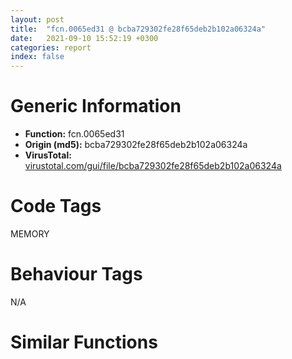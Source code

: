 ```yaml
---
layout: post
title:  "fcn.0065ed31 @ bcba729302fe28f65deb2b102a06324a"
date:   2021-09-10 15:52:19 +0300
categories: report
index: false
---
```


# Generic Information
- **Function:** fcn.0065ed31
- **Origin (md5):** bcba729302fe28f65deb2b102a06324a
- **VirusTotal:** [virustotal.com/gui/file/bcba729302fe28f65deb2b102a06324a][virustotal_ref]

# Code Tags
<span class="tag" id="MEMORY">MEMORY</span>


# Behaviour Tags
<span class="bhv-tag" id="na">N/A</span>

# Similar Functions
<script type="text/javascript" src="https://www.gstatic.com/charts/loader.js"></script>
<script type="text/javascript">

    google.charts.load('current', {'packages':['corechart']});
    google.charts.setOnLoadCallback(drawChart);

    function drawChart() {
    var data = new google.visualization.DataTable();
        data.addColumn('number', 'X');
        data.addColumn('number', 'Y');
        data.addColumn({type: 'string', role: 'tooltip', 'p': {'html': true}});
        data.addColumn({'type': 'string', 'role': 'style'});
        
        data.addRows([
    [128.4089813232422, 61.575279235839844, '<b><a href="/report/fcn.0065ed31@bcba729302fe28f65deb2b102a06324a">fcn.0065ed31</a><br>@bcba729302fe28f65deb2b102a06324a</b><br>', 'point { fill-color: #e0440e; }'],
[-56.163658142089844, 247.9242706298828, '<b><a href="/report/fcn.004023aa@90aa43862e75a7f78f2655241632f0e5">fcn.004023aa</a><br>@90aa43862e75a7f78f2655241632f0e5</b><br>', 'null'],
[38.663936614990234, 83.43711853027344, '<b><a href="/report/fcn.00407b2b@7dd153bad1771b9e8d5266a341ebf949">fcn.00407b2b</a><br>@7dd153bad1771b9e8d5266a341ebf949</b><br>', 'null'],
[-116.74806213378906, -92.66427612304688, '<b><a href="/report/fcn.004013c0@562bf33eb57e8c08a86e538e69918c30">fcn.004013c0</a><br>@562bf33eb57e8c08a86e538e69918c30</b><br>', 'null'],
[175.7969512939453, -53.893959045410156, '<b><a href="/report/fcn.00523c15@da37d90419c1292c0f16cbfd1f66402d">fcn.00523c15</a><br>@da37d90419c1292c0f16cbfd1f66402d</b><br>', 'null'],
[61.102264404296875, -14.48415756225586, '<b><a href="/report/fcn.00405da2@ea9c1e2eeb951a8e6185c6674c228f98">fcn.00405da2</a><br>@ea9c1e2eeb951a8e6185c6674c228f98</b><br>', 'null'],
[-178.82073974609375, 12.10879135131836, '<b><a href="/report/fcn.00401def@dd7278b699f8b751b4e28f3abe51fa08">fcn.00401def</a><br>@dd7278b699f8b751b4e28f3abe51fa08</b><br>', 'null'],
[81.6850357055664, -131.35171508789062, '<b><a href="/report/fcn.0054ec2d@9a2108de6665bf53e42d7cbbbe5a0866">fcn.0054ec2d</a><br>@9a2108de6665bf53e42d7cbbbe5a0866</b><br>', 'null'],
[-31.273569107055664, -122.5469970703125, '<b><a href="/report/fcn.00405d1e@1c48774da6a3dd4bf3ea41716a332c61">fcn.00405d1e</a><br>@1c48774da6a3dd4bf3ea41716a332c61</b><br>', 'null'],
[31.418920516967773, 233.853515625, '<b><a href="/report/fcn.006db003@4b0f64217d092c5f535224282602e937">fcn.006db003</a><br>@4b0f64217d092c5f535224282602e937</b><br>', 'null'],
[-89.28511810302734, 12.043574333190918, '<b><a href="/report/fcn.00402162@db863ed6a700d7bfd018a178d481bd23">fcn.00402162</a><br>@db863ed6a700d7bfd018a178d481bd23</b><br>', 'null'],

        ]);

    var options = {
        title: 'Similarity Plot',
        legend: 'none',
        colors: ['#dedbd9', '#e6693e', '#ec8f6e', '#f3b49f', '#f6c7b6'],
        tooltip: {isHtml: true, trigger: 'both'},
        explorer: {
        actions: ["dragToZoom", "rightClickToReset"],
        },
        chartArea: {
        width: '80%',
        height: '80%'
        },
        width: '100%',
        height: '100%'
    };

    var chart = new google.visualization.ScatterChart(document.getElementById('chart_div'));

    chart.draw(data, options);
    }
    
</script>


<div id="chart_div" style="width: 100%px; height: 100%;"></div>

# Disassembled Code
{% highlight nasm %}

push ebp
mov ebp, esp
sub esp, 0xac
mov eax, dword[ebp-0x28]
cmp eax, dword[ebp-4]
jb 0x65ed4a
mov eax, dword[ebp-0x1c]
cmp eax, dword[ebp-0x60]
je 0x65ed52
mov eax, dword[ebp-8]
cmp eax, dword[ebp-0x40]
je 0x65ed5e
mov eax, dword[ebp-0x3c]
add eax, dword[ebp-0x1c]
add eax, dword[ebp-0x18]
mov dword[ebp-0x30], eax
mov eax, dword[ebp-0x1c]
add eax, dword[ebp-0x20]
add eax, dword[ebp-0x28]
mov dword[ebp-0xc], eax
mov eax, dword[ebp-0x50]
cmp eax, dword[ebp-0x34]
jb 0x65ed78
cmp dword[ebp-0x18], 0
je 0x65ed81
mov eax, dword[ebp-0x1c]
add eax, dword[ebp-0x24]
mov dword[ebp-0x30], eax
mov eax, dword[ebp-0x3c]
add eax, dword[ebp-0x20]
mov dword[ebp-0x48], eax
mov eax, dword[ebp-0x58]
add eax, dword[ebp-0xc]
mov dword[ebp-0x5c], eax
mov eax, dword[ebp-0x3c]
add eax, dword[ebp-0x50]
mov dword[ebp-0x20], eax
mov eax, dword[ebp-0x3c]
add eax, dword[ebp-0x14]
add eax, dword[ebp-0x1c]
mov dword[ebp-0x40], eax
mov eax, dword[ebp-0x18]
add eax, dword[ebp-0x6c]
mov dword[ebp-8], eax
mov dword[ebp-0xc], 0x8f4
mov eax, dword[ebp-0x10]
add eax, dword[ebp-0x24]
add eax, dword[ebp-0x60]
mov dword[ebp-0x34], eax
mov eax, dword[ebp-0x24]
add eax, dword[ebp-0x60]
mov dword[ebp-0x34], eax
mov eax, dword[ebp-0xc]
add eax, 4
mov dword[ebp-0xc], eax
mov eax, dword[ebp-0x48]
add eax, dword[ebp-0x4c]
mov dword[ebp-0x34], eax
mov eax, dword[ebp-0x68]
add eax, dword[ebp-0x10]
add eax, dword[ebp-0x68]
mov dword[ebp-0x30], eax
cmp dword[ebp-0xc], 0x8f8
jb 0x65edc4
mov eax, dword[ebp-0x1c]
add eax, dword[ebp-0x1c]
mov dword[ebp-4], eax
mov eax, dword[ebp-0x28]
add eax, dword[ebp-0x44]
add eax, dword[ebp-0x40]
mov dword[ebp-0xc], eax
mov eax, dword[ebp-0x38]
add eax, dword[ebp-0x6c]
add eax, dword[ebp-0xc]
mov dword[ebp-0x30], eax
mov eax, dword[ebp-8]
add eax, dword[ebp-0x10]
add eax, dword[ebp-0x40]
mov dword[ebp-0x2c], eax
mov eax, dword[ebp-0xc]
add eax, dword[ebp-0x3c]
mov dword[ebp-0x40], eax
mov eax, dword[ebp-0x30]
add eax, dword[ebp-0x64]
mov dword[ebp-0x24], eax
mov eax, dword[ebp-0x28]
add eax, dword[ebp-0x64]
mov dword[ebp-0x6c], eax
mov eax, dword[ebp-0x2c]
add eax, dword[ebp-0x38]
mov dword[ebp-8], eax
mov eax, dword[ebp-0x44]
add eax, dword[ebp-0x38]
add eax, dword[ebp-0x14]
mov dword[ebp-4], eax
push 0x40
push 0x3000
push 0xdcd53
push 0
call dword[sym.imp.KERNEL32.dll_VirtualAlloc]
mov dword[ebp-0x94], eax
mov eax, dword[ebp-0x64]
add eax, dword[ebp-0x18]
add eax, dword[ebp-0x5c]
mov dword[ebp-0x34], eax
mov eax, dword[ebp-0x40]
add eax, dword[ebp-0x6c]
add eax, dword[ebp-0x18]
mov dword[ebp-8], eax
mov eax, dword[ebp-0x5c]
add eax, dword[ebp-0x48]
add eax, dword[ebp-0x38]
mov dword[ebp-0x18], eax
mov eax, dword[ebp-0x48]
add eax, dword[ebp-0x3c]
add eax, dword[ebp-0x38]
mov dword[ebp-0x40], eax
mov eax, dword[ebp-0x44]
add eax, dword[ebp-0x44]
add eax, dword[ebp-0x14]
mov dword[ebp-8], eax
mov eax, dword[ebp-0x3c]
add eax, dword[ebp-0x30]
mov dword[ebp-0x18], eax
mov eax, dword[ebp-0xc]
add eax, dword[ebp-4]
mov dword[ebp-0x20], eax
mov eax, dword[ebp-0x18]
add eax, dword[ebp-0x38]
mov dword[ebp-0x64], eax
mov eax, dword[ebp-0x10]
cmp eax, dword[ebp-0x18]
je 0x65eee4
cmp dword[ebp-0xc], 0
jne 0x65eee4
mov eax, dword[ebp-0x34]
cmp eax, dword[ebp-0xc]
ja 0x65eee4
mov eax, dword[ebp-0x38]
add eax, dword[ebp-0x5c]
add eax, dword[ebp-0x14]
mov dword[ebp-0x1c], eax
mov eax, dword[ebp-0x3c]
add eax, dword[ebp-0x14]
mov dword[ebp-0x38], eax
mov eax, dword[ebp-0x38]
add eax, dword[ebp-0x40]
add eax, dword[ebp-0x2c]
mov dword[ebp-0xc], eax
mov eax, dword[ebp-0x14]
add eax, dword[ebp-0x28]
add eax, dword[ebp-8]
mov dword[ebp-0x20], eax
mov eax, dword[ebp-0x64]
add eax, dword[ebp-0x40]
mov dword[ebp-0x18], eax
mov eax, dword[ebp-0x94]
add eax, 0x98000
mov dword[ebp-0x94], eax
mov eax, dword[ebp-0x24]
add eax, dword[ebp-0x50]
mov dword[ebp-0x28], eax
mov eax, dword[ebp-0x20]
add eax, dword[ebp-0x44]
add eax, dword[ebp-0x5c]
mov dword[ebp-0xc], eax
mov eax, dword[ebp-0x60]
add eax, dword[ebp-0x60]
mov dword[ebp-0x14], eax
mov dword[ebp-0xa4], 0x401000
mov eax, dword[ebp-0x58]
cmp eax, dword[ebp-0x38]
jb 0x65ef5b
cmp dword[ebp-0xc], 0
jbe 0x65ef64
cmp dword[ebp-0x1c], 0
jne 0x65ef64
mov eax, dword[ebp-0xc]
add eax, dword[ebp-0x1c]
mov dword[ebp-0x20], eax
mov eax, dword[ebp-0x24]
add eax, dword[ebp-0x2c]
mov dword[ebp-4], eax
mov eax, dword[ebp-0x3c]
add eax, dword[ebp-0x1c]
mov dword[ebp-8], eax
mov eax, dword[ebp-0x28]
add eax, dword[ebp-0x30]
add eax, dword[ebp-0x18]
mov dword[ebp-0x3c], eax
and dword[ebp-0x54], 0
mov eax, dword[ebp-0x28]
add eax, dword[ebp-0x4c]
mov dword[ebp-0x14], eax
mov eax, dword[ebp-0x44]
add eax, dword[ebp-0x2c]
add eax, dword[ebp-8]
mov dword[ebp-0x24], eax
mov eax, dword[ebp-0xc]
add eax, dword[ebp-0x24]
mov dword[ebp-0x58], eax
mov eax, dword[ebp-0x3c]
cmp eax, dword[ebp-8]
jbe 0x65efbd
mov eax, dword[ebp-0x44]
cmp eax, dword[ebp-0x48]
je 0x65efbd
mov eax, dword[ebp-8]
add eax, dword[ebp-0x38]
mov dword[ebp-0x10], eax
mov dword[ebp-0x7c], 0xdf1de27a
mov eax, dword[ebp-0x60]
add eax, dword[ebp-8]
add eax, dword[ebp-0x40]
mov dword[ebp-0x3c], eax
mov eax, dword[ebp-0x10]
add eax, dword[ebp-0x14]
mov dword[ebp-0x18], eax
mov dword[ebp-0x98], 0x6a63439b
mov eax, dword[ebp-0x14]
add eax, dword[ebp-0x20]
mov dword[ebp-0x58], eax
mov eax, dword[ebp-0x20]
add eax, dword[ebp-0x14]
add eax, dword[ebp-0x6c]
mov dword[ebp-0x2c], eax
mov dword[ebp-0x80], 0x8914b006
mov dword[ebp-0x9c], 0x8751b29e
mov eax, dword[ebp-0x58]
add eax, dword[ebp-0x50]
add eax, dword[ebp-0x24]
mov dword[ebp-0x18], eax
mov eax, dword[ebp-0x58]
add eax, dword[ebp-0x2c]
add eax, dword[ebp-0x48]
mov dword[ebp-8], eax
and dword[ebp-0x54], 0
cmp dword[ebp-0x54], 0xa9a8
jae 0x65f85e
and dword[ebp-0x10], 0
jmp 0x65f03f
mov eax, dword[ebp-0x10]
inc eax
mov dword[ebp-0x10], eax
cmp dword[ebp-0x10], 3
jae 0x65f050
mov eax, dword[ebp-0xc]
add eax, dword[ebp-0x2c]
mov dword[ebp-0x64], eax
jmp 0x65f038
mov eax, dword[ebp-0x2c]
add eax, dword[ebp-0x5c]
mov dword[ebp-0xc], eax
mov eax, dword[ebp-0x7c]
xor eax, dword[ebp-0x98]
mov dword[ebp-0x7c], eax
and dword[ebp-4], 0
jmp 0x65f072
mov eax, dword[ebp-4]
inc eax
mov dword[ebp-4], eax
cmp dword[ebp-4], 2
jae 0x65f083
mov eax, dword[ebp-0x30]
add eax, dword[ebp-0x30]
mov dword[ebp-0x60], eax
jmp 0x65f06b
mov eax, dword[ebp-0x7c]
xor eax, dword[ebp-0x9c]
mov dword[ebp-0x7c], eax
mov eax, dword[ebp-4]
mov dword[ebp-0x84], eax
cmp dword[ebp-0x84], 0x14
je 0x65f0db
cmp dword[ebp-0x84], 0x53
je 0x65f102
cmp dword[ebp-0x84], 0x5c
je 0x65f0cd
cmp dword[ebp-0x84], 0x89
je 0x65f0e6
cmp dword[ebp-0x84], 0x94
je 0x65f0f4
jmp 0x65f110
mov eax, dword[ebp-4]
add eax, dword[ebp-0x4c]
add eax, dword[ebp-4]
mov dword[ebp-0x44], eax
jmp 0x65f11c
mov eax, dword[ebp-4]
add eax, dword[ebp-0x4c]
mov dword[ebp-0x68], eax
jmp 0x65f11c
mov eax, dword[ebp-0x18]
add eax, dword[ebp-0x18]
add eax, dword[ebp-0x64]
mov dword[ebp-4], eax
jmp 0x65f11c
mov eax, dword[ebp-0x6c]
add eax, dword[ebp-0x10]
add eax, dword[ebp-0x1c]
mov dword[ebp-0x58], eax
jmp 0x65f11c
mov eax, dword[ebp-0x24]
add eax, dword[ebp-0x10]
add eax, dword[ebp-8]
mov dword[ebp-0x1c], eax
jmp 0x65f11c
mov eax, dword[ebp-0x28]
add eax, dword[ebp-4]
add eax, dword[ebp-0x20]
mov dword[ebp-0x4c], eax
mov eax, dword[ebp-0x80]
xor eax, dword[ebp-0x9c]
mov dword[ebp-0x80], eax
mov eax, dword[ebp-0xc]
add eax, dword[ebp-4]
add eax, dword[ebp-0x34]
mov dword[ebp-8], eax
mov eax, dword[ebp-0x80]
xor eax, dword[ebp-0x9c]
mov dword[ebp-0x80], eax
mov eax, dword[ebp-0x48]
add eax, dword[ebp-0x40]
add eax, dword[ebp-0x50]
mov dword[ebp-0x24], eax
mov eax, dword[ebp-0x98]
xor eax, dword[ebp-0x80]
mov dword[ebp-0x98], eax
mov eax, dword[ebp-0x60]
add eax, dword[ebp-0x20]
mov dword[ebp-8], eax
mov eax, dword[ebp-4]
add eax, dword[ebp-8]
mov dword[ebp-0x24], eax
mov eax, dword[ebp-0xc]
add eax, dword[ebp-0x24]
add eax, dword[ebp-0x28]
mov dword[ebp-0x60], eax
mov eax, dword[ebp-0x18]
add eax, dword[ebp-0x34]
mov dword[ebp-8], eax
mov eax, dword[ebp-0x94]
add eax, dword[ebp-0x54]
mov dword[ebp-0xac], eax
mov eax, dword[ebp-0x6c]
add eax, dword[ebp-0x5c]
mov dword[ebp-0xc], eax
mov eax, dword[ebp-0x1c]
add eax, dword[ebp-0x38]
mov dword[ebp-0x58], eax
mov eax, dword[ebp-0x30]
add eax, dword[ebp-0x14]
add eax, dword[ebp-8]
mov dword[ebp-0x34], eax
mov eax, dword[ebp-0xa4]
add eax, dword[ebp-0x54]
mov dword[ebp-0xa8], eax
mov eax, dword[ebp-0x20]
add eax, dword[ebp-0x3c]
mov dword[ebp-0x50], eax
mov eax, dword[ebp-0x40]
add eax, dword[ebp-4]
add eax, dword[ebp-0x34]
mov dword[ebp-0x2c], eax
mov eax, dword[ebp-0x4c]
add eax, dword[ebp-0x28]
mov dword[ebp-0x2c], eax
mov eax, dword[ebp-0xa4]
mov dword[ebp-0x78], eax
cmp dword[ebp-0x78], 0x15
je 0x65f224
cmp dword[ebp-0x78], 0x6e
je 0x65f232
cmp dword[ebp-0x78], 0x7f
je 0x65f216
cmp dword[ebp-0x78], 0xaf
je 0x65f20b
cmp dword[ebp-0x78], 0x10a
je 0x65f240
jmp 0x65f24e
mov eax, dword[ebp-0x30]
add eax, dword[ebp-0x20]
mov dword[ebp-0x24], eax
jmp 0x65f25a
mov eax, dword[ebp-0x10]
add eax, dword[ebp-0x20]
add eax, dword[ebp-0x20]
mov dword[ebp-0x30], eax
jmp 0x65f25a
mov eax, dword[ebp-0x10]
add eax, dword[ebp-0x38]
add eax, dword[ebp-0x4c]
mov dword[ebp-4], eax
jmp 0x65f25a
mov eax, dword[ebp-0x44]
add eax, dword[ebp-0x40]
add eax, dword[ebp-0x10]
mov dword[ebp-0x30], eax
jmp 0x65f25a
mov eax, dword[ebp-0x40]
add eax, dword[ebp-0x14]
add eax, dword[ebp-0x18]
mov dword[ebp-0x24], eax
jmp 0x65f25a
mov eax, dword[ebp-8]
add eax, dword[ebp-0x64]
add eax, dword[ebp-0x5c]
mov dword[ebp-0x44], eax
mov eax, dword[ebp-0xa8]
mov eax, dword[eax]
sub eax, dword[ebp-0x7c]
mov ecx, dword[ebp-0xac]
mov dword[ecx], eax
mov eax, dword[ebp-0x28]
add eax, dword[ebp-0x14]
mov dword[ebp-0x2c], eax
mov eax, dword[ebp-0x68]
add eax, dword[ebp-4]
add eax, dword[ebp-0xc]
mov dword[ebp-8], eax
mov eax, dword[ebp-0x1c]
add eax, dword[ebp-0x38]
mov dword[ebp-8], eax
mov eax, dword[ebp-0x44]
add eax, dword[ebp-0x4c]
add eax, dword[ebp-8]
mov dword[ebp-0x50], eax
mov eax, dword[ebp-0x4c]
add eax, dword[ebp-0x20]
add eax, dword[ebp-0x40]
mov dword[ebp-0x5c], eax
mov eax, dword[ebp-0x18]
add eax, dword[ebp-0x60]
add eax, dword[ebp-0xc]
mov dword[ebp-0x4c], eax
mov eax, dword[ebp-0x54]
sub eax, 0xa915
mov dword[ebp-0x54], eax
mov eax, dword[ebp-0x44]
add eax, dword[ebp-0x38]
add eax, dword[ebp-0x28]
mov dword[ebp-0x4c], eax
mov eax, dword[ebp-0x50]
add eax, dword[ebp-0x68]
mov dword[ebp-0x60], eax
mov eax, dword[ebp-0x64]
add eax, dword[ebp-0x10]
add eax, dword[ebp-0x58]
mov dword[ebp-0x18], eax
mov eax, dword[ebp-0x50]
add eax, dword[ebp-0x50]
add eax, dword[ebp-0x14]
mov dword[ebp-0x38], eax
mov eax, dword[ebp-0x10]
add eax, dword[ebp-0x6c]
mov dword[ebp-0x14], eax
and dword[ebp-0x48], 0
jmp 0x65f2fd
mov eax, dword[ebp-0x48]
inc eax
mov dword[ebp-0x48], eax
cmp dword[ebp-0x48], 2
jae 0x65f311
mov eax, dword[ebp-0x5c]
add eax, dword[ebp-0x34]
add eax, dword[ebp-0x5c]
mov dword[ebp-0x18], eax
jmp 0x65f2f6
mov eax, dword[ebp-8]
add eax, dword[ebp-0x40]
add eax, dword[ebp-4]
mov dword[ebp-0x58], eax
mov eax, dword[ebp-0x54]
add eax, 0x8928c
mov dword[ebp-0x54], eax
mov eax, dword[ebp-0x3c]
mov dword[ebp-0xa0], eax
cmp dword[ebp-0xa0], 0x2a
je 0x65f370
cmp dword[ebp-0xa0], 0x8d
je 0x65f362
cmp dword[ebp-0xa0], 0xbb
je 0x65f354
jmp 0x65f37b
mov eax, dword[ebp-0x30]
add eax, dword[ebp-0x5c]
add eax, dword[ebp-0x58]
mov dword[ebp-0x10], eax
jmp 0x65f387
mov eax, dword[ebp-0x68]
add eax, dword[ebp-8]
add eax, dword[ebp-8]
mov dword[ebp-0x5c], eax
jmp 0x65f387
mov eax, dword[ebp-0x4c]
add eax, dword[ebp-0x20]
mov dword[ebp-0x28], eax
jmp 0x65f387
mov eax, dword[ebp-0x4c]
add eax, dword[ebp-4]
add eax, dword[ebp-0x28]
mov dword[ebp-0x24], eax
and dword[ebp-0x1c], 0
jmp 0x65f394
mov eax, dword[ebp-0x1c]
inc eax
mov dword[ebp-0x1c], eax
cmp dword[ebp-0x1c], 1
jae 0x65f3a5
mov eax, dword[ebp-0x50]
add eax, dword[ebp-0x50]
mov dword[ebp-4], eax
jmp 0x65f38d
mov eax, dword[ebp-0x68]
add eax, dword[ebp-0x38]
mov dword[ebp-0x44], eax
mov eax, dword[ebp-0x1c]
add eax, dword[ebp-0x28]
add eax, dword[ebp-0x20]
mov dword[ebp-0x24], eax
mov eax, dword[ebp-0x60]
add eax, dword[ebp-0x10]
mov dword[ebp-0x14], eax
mov eax, dword[ebp-0x48]
add eax, dword[ebp-0x60]
add eax, dword[ebp-0x48]
mov dword[ebp-0x40], eax
mov eax, dword[ebp-0x30]
add eax, dword[ebp-0x4c]
add eax, dword[ebp-0x48]
mov dword[ebp-0x1c], eax
mov eax, dword[ebp-0x44]
add eax, dword[ebp-0x38]
add eax, dword[ebp-0x20]
mov dword[ebp-0x58], eax
mov eax, dword[ebp-0x60]
add eax, dword[ebp-0x3c]
mov dword[ebp-0x24], eax
mov eax, dword[ebp-8]
add eax, dword[ebp-0x2c]
mov dword[ebp-0x1c], eax
mov eax, dword[ebp-0x54]
add eax, 0x9291e
mov dword[ebp-0x54], eax
mov eax, dword[ebp-0x14]
add eax, dword[ebp-0x1c]
mov dword[ebp-0x30], eax
mov eax, dword[ebp-0x28]
add eax, dword[ebp-0x24]
mov dword[ebp-0x14], eax
mov eax, dword[ebp-0x34]
add eax, dword[ebp-0x48]
mov dword[ebp-0x68], eax
mov eax, dword[ebp-0x18]
add eax, dword[ebp-0x58]
mov dword[ebp-0xc], eax
mov eax, dword[ebp-0x48]
add eax, dword[ebp-0x10]
mov dword[ebp-4], eax
mov eax, dword[ebp-0x2c]
add eax, dword[ebp-0x58]
mov dword[ebp-4], eax
mov eax, dword[ebp-0x34]
add eax, dword[ebp-0x38]
add eax, dword[ebp-0x28]
mov dword[ebp-0x50], eax
mov eax, dword[ebp-0x68]
cmp eax, dword[ebp-0xc]
ja 0x65f45c
cmp dword[ebp-0xc], 0
jb 0x65f465
mov eax, dword[ebp-0x10]
cmp eax, dword[ebp-0x4c]
jne 0x65f465
mov eax, dword[ebp-0x20]
add eax, dword[ebp-0x10]
mov dword[ebp-0x14], eax
mov eax, dword[ebp-0x54]
sub eax, 0x25190
mov dword[ebp-0x54], eax
mov eax, dword[ebp-0x10]
add eax, dword[ebp-0x20]
add eax, dword[ebp-0x64]
mov dword[ebp-0x4c], eax
mov eax, dword[ebp-0x6c]
add eax, dword[ebp-0x3c]
mov dword[ebp-0xc], eax
mov eax, dword[ebp-0x34]
add eax, dword[ebp-0x34]
mov dword[ebp-0x30], eax
mov eax, dword[ebp-0x30]
add eax, dword[ebp-0x68]
add eax, dword[ebp-0x34]
mov dword[ebp-0x48], eax
mov eax, dword[ebp-0x3c]
cmp eax, dword[ebp-0x10]
jb 0x65f4b2
mov eax, dword[ebp-0x24]
cmp eax, dword[ebp-0x10]
ja 0x65f4b2
mov eax, dword[ebp-0x4c]
cmp eax, dword[ebp-0x6c]
jne 0x65f4bb
mov eax, dword[ebp-0x34]
add eax, dword[ebp-0x18]
mov dword[ebp-0x50], eax
mov eax, dword[ebp-0x10]
mov dword[ebp-0x8c], eax
cmp dword[ebp-0x8c], 0x2f
je 0x65f4fe
cmp dword[ebp-0x8c], 0x4b
je 0x65f51a
cmp dword[ebp-0x8c], 0x83
je 0x65f50c
cmp dword[ebp-0x8c], 0xd8
je 0x65f4f0
jmp 0x65f525
mov eax, dword[ebp-0x14]
add eax, dword[ebp-0x20]
add eax, dword[ebp-0x20]
mov dword[ebp-0x28], eax
jmp 0x65f531
mov eax, dword[ebp-0xc]
add eax, dword[ebp-0x50]
add eax, dword[ebp-0x2c]
mov dword[ebp-0x34], eax
jmp 0x65f531
mov eax, dword[ebp-4]
add eax, dword[ebp-4]
add eax, dword[ebp-0x24]
mov dword[ebp-0x30], eax
jmp 0x65f531
mov eax, dword[ebp-0x3c]
add eax, dword[ebp-0x24]
mov dword[ebp-0x1c], eax
jmp 0x65f531
mov eax, dword[ebp-0x3c]
add eax, dword[ebp-0x20]
add eax, dword[ebp-0x38]
mov dword[ebp-0x2c], eax
mov eax, dword[ebp-0x14]
add eax, dword[ebp-0x6c]
add eax, dword[ebp-0x5c]
mov dword[ebp-0x10], eax
mov eax, dword[ebp-8]
add eax, dword[ebp-0x60]
mov dword[ebp-0x68], eax
mov eax, dword[ebp-0x34]
add eax, dword[ebp-0x64]
mov dword[ebp-0x48], eax
mov eax, dword[ebp-0x6c]
add eax, dword[ebp-0x28]
add eax, dword[ebp-0x2c]
mov dword[ebp-0x44], eax
mov eax, dword[ebp-0x54]
sub eax, 0xe3339
mov dword[ebp-0x54], eax
mov eax, dword[ebp-0x28]
add eax, dword[ebp-0x18]
add eax, dword[ebp-0x10]
mov dword[ebp-0x3c], eax
mov eax, dword[ebp-0x18]
add eax, dword[ebp-0x14]
mov dword[ebp-0x2c], eax
mov eax, dword[ebp-0x24]
add eax, dword[ebp-0x28]
add eax, dword[ebp-0x40]
mov dword[ebp-4], eax
mov eax, dword[ebp-0x44]
add eax, dword[ebp-0x18]
add eax, dword[ebp-0x2c]
mov dword[ebp-0x38], eax
and dword[ebp-0x14], 0
jmp 0x65f5a0
mov eax, dword[ebp-0x14]
inc eax
mov dword[ebp-0x14], eax
cmp dword[ebp-0x14], 1
jae 0x65f5b4
mov eax, dword[ebp-0x1c]
add eax, dword[ebp-8]
add eax, dword[ebp-0x64]
mov dword[ebp-0x58], eax
jmp 0x65f599
mov eax, dword[ebp-8]
mov dword[ebp-0x90], eax
cmp dword[ebp-0x90], 1
je 0x65f5f4
cmp dword[ebp-0x90], 0x1b
je 0x65f5ff
cmp dword[ebp-0x90], 0x73
je 0x65f60d
cmp dword[ebp-0x90], 0xca
je 0x65f5e6
jmp 0x65f618
mov eax, dword[ebp-4]
add eax, dword[ebp-0x24]
add eax, dword[ebp-0x1c]
mov dword[ebp-0x10], eax
jmp 0x65f621
mov eax, dword[ebp-0x14]
add eax, dword[ebp-0x5c]
mov dword[ebp-0x24], eax
jmp 0x65f621
mov eax, dword[ebp-0x38]
add eax, dword[ebp-0x4c]
add eax, dword[ebp-0x40]
mov dword[ebp-0x14], eax
jmp 0x65f621
mov eax, dword[ebp-0x28]
add eax, dword[ebp-0x3c]
mov dword[ebp-0x2c], eax
jmp 0x65f621
mov eax, dword[ebp-0x5c]
add eax, dword[ebp-0x3c]
mov dword[ebp-0xc], eax
mov eax, dword[ebp-0x34]
add eax, dword[ebp-0x64]
add eax, dword[ebp-0x38]
mov dword[ebp-0x44], eax
mov eax, dword[ebp-0xa8]
mov dword[ebp-0x88], eax
cmp dword[ebp-0x88], 0x31
je 0x65f673
cmp dword[ebp-0x88], 0x69
je 0x65f681
cmp dword[ebp-0x88], 0xc2
je 0x65f665
cmp dword[ebp-0x88], 0x125
je 0x65f68c
jmp 0x65f697
mov eax, dword[ebp-0x2c]
add eax, dword[ebp-0xc]
add eax, dword[ebp-0x64]
mov dword[ebp-0x24], eax
jmp 0x65f6a3
mov eax, dword[ebp-4]
add eax, dword[ebp-0x34]
add eax, dword[ebp-0x1c]
mov dword[ebp-0x60], eax
jmp 0x65f6a3
mov eax, dword[ebp-0x18]
add eax, dword[ebp-0x5c]
mov dword[ebp-0x6c], eax
jmp 0x65f6a3
mov eax, dword[ebp-0x30]
add eax, dword[ebp-8]
mov dword[ebp-0x64], eax
jmp 0x65f6a3
mov eax, dword[ebp-0x50]
add eax, dword[ebp-0x10]
add eax, dword[ebp-0x68]
mov dword[ebp-0x28], eax
mov eax, dword[ebp-0x54]
sub eax, 0x9e3ee
mov dword[ebp-0x54], eax
mov eax, dword[ebp-0x50]
mov dword[ebp-0x70], eax
cmp dword[ebp-0x70], 8
je 0x65f6e0
cmp dword[ebp-0x70], 0x41
je 0x65f726
cmp dword[ebp-0x70], 0x5f
je 0x65f6ee
cmp dword[ebp-0x70], 0x7c
je 0x65f6fc
cmp dword[ebp-0x70], 0xc7
je 0x65f70a
cmp dword[ebp-0x70], 0xe6
je 0x65f718
jmp 0x65f734
mov eax, dword[ebp-0x2c]
add eax, dword[ebp-0x10]
add eax, dword[ebp-0x30]
mov dword[ebp-0x14], eax
jmp 0x65f73d
mov eax, dword[ebp-4]
add eax, dword[ebp-0xc]
add eax, dword[ebp-0x60]
mov dword[ebp-0x3c], eax
jmp 0x65f73d
mov eax, dword[ebp-0x40]
add eax, dword[ebp-0x20]
add eax, dword[ebp-0x18]
mov dword[ebp-4], eax
jmp 0x65f73d
mov eax, dword[ebp-0xc]
add eax, dword[ebp-4]
add eax, dword[ebp-0x4c]
mov dword[ebp-0x28], eax
jmp 0x65f73d
mov eax, dword[ebp-4]
add eax, dword[ebp-0x18]
add eax, dword[ebp-0x28]
mov dword[ebp-0x68], eax
jmp 0x65f73d
mov eax, dword[ebp-0x28]
add eax, dword[ebp-0x30]
add eax, dword[ebp-0x38]
mov dword[ebp-0x40], eax
jmp 0x65f73d
mov eax, dword[ebp-0x20]
add eax, dword[ebp-0x34]
mov dword[ebp-0xc], eax
mov eax, dword[ebp-0x4c]
mov dword[ebp-0x74], eax
cmp dword[ebp-0x74], 9
je 0x65f78a
cmp dword[ebp-0x74], 0x19
je 0x65f798
cmp dword[ebp-0x74], 0x28
je 0x65f766
cmp dword[ebp-0x74], 0x64
je 0x65f77f
cmp dword[ebp-0x74], 0x9f
je 0x65f774
jmp 0x65f7a6
mov eax, dword[ebp-0x28]
add eax, dword[ebp-0x1c]
add eax, dword[ebp-0xc]
mov dword[ebp-0x38], eax
jmp 0x65f7b2
mov eax, dword[ebp-0x50]
add eax, dword[ebp-0x10]
mov dword[ebp-0x18], eax
jmp 0x65f7b2
mov eax, dword[ebp-0x60]
add eax, dword[ebp-0x2c]
mov dword[ebp-0x28], eax
jmp 0x65f7b2
mov eax, dword[ebp-0x1c]
add eax, dword[ebp-0x48]
add eax, dword[ebp-0x18]
mov dword[ebp-8], eax
jmp 0x65f7b2
mov eax, dword[ebp-0x20]
add eax, dword[ebp-0x44]
add eax, dword[ebp-4]
mov dword[ebp-0x68], eax
jmp 0x65f7b2
mov eax, dword[ebp-0x58]
add eax, dword[ebp-0x44]
add eax, dword[ebp-0x34]
mov dword[ebp-0x68], eax
mov eax, dword[ebp-0x20]
add eax, dword[ebp-0x2c]
mov dword[ebp-0x14], eax
mov eax, dword[ebp-0x1c]
add eax, dword[ebp-0x6c]
add eax, dword[ebp-0x18]
mov dword[ebp-0x30], eax
mov eax, dword[ebp-0x20]
add eax, dword[ebp-0x24]
add eax, dword[ebp-0x2c]
mov dword[ebp-0x14], eax
mov dword[ebp-8], 0xa93
mov eax, dword[ebp-0x48]
add eax, dword[ebp-0x30]
mov dword[ebp-0x58], eax
mov eax, dword[ebp-0x1c]
add eax, dword[ebp-0x48]
add eax, dword[ebp-4]
mov dword[ebp-0x2c], eax
mov eax, dword[ebp-8]
add eax, 0xc
mov dword[ebp-8], eax
mov eax, dword[ebp-0x50]
add eax, dword[ebp-0x10]
add eax, dword[ebp-0x44]
mov dword[ebp-0x18], eax
mov eax, dword[ebp-0x5c]
add eax, dword[ebp-0x1c]
add eax, dword[ebp-0x24]
mov dword[ebp-4], eax
cmp dword[ebp-8], 0xaab
jb 0x65f7e3
mov eax, dword[ebp-0x18]
add eax, dword[ebp-0x40]
add eax, dword[ebp-0x1c]
mov dword[ebp-0x44], eax
mov eax, dword[ebp-0x14]
add eax, dword[ebp-0x58]
mov dword[ebp-0x2c], eax
mov eax, dword[ebp-0x34]
add eax, dword[ebp-0x40]
add eax, dword[ebp-0x14]
mov dword[ebp-0x10], eax
mov eax, dword[ebp-0x20]
add eax, dword[ebp-0x4c]
mov dword[ebp-0x50], eax
mov eax, dword[ebp-0x54]
add eax, 0x7c825
mov dword[ebp-0x54], eax
mov eax, dword[ebp-0x54]
add eax, 0x18e01
mov dword[ebp-0x54], eax
jmp 0x65f025
cmp dword[ebp-0x50], 0
jne 0x65f86a
cmp dword[ebp-0x18], 0
je 0x65f876
mov eax, dword[ebp-0x30]
add eax, dword[ebp-0x3c]
add eax, dword[ebp-0x64]
mov dword[ebp-4], eax
mov eax, dword[ebp-0x94]
add eax, 0x8984
mov dword[0x66ead4], eax
mov eax, dword[ebp-8]
add eax, dword[ebp-0x24]
add eax, dword[ebp-0x38]
mov dword[ebp-4], eax
mov eax, dword[ebp-0x24]
add eax, dword[ebp-0x5c]
add eax, dword[ebp-0x6c]
mov dword[ebp-0x50], eax
mov eax, dword[ebp-0x24]
add eax, dword[ebp-0x30]
mov dword[ebp-0x58], eax
mov eax, dword[ebp-4]
add eax, dword[ebp-0x44]
mov dword[ebp-8], eax
mov eax, dword[ebp-4]
add eax, dword[ebp-0x34]
add eax, dword[ebp-0xc]
mov dword[ebp-0x44], eax
mov eax, dword[ebp-0x3c]
add eax, dword[ebp-0x20]
mov dword[ebp-0x28], eax
mov eax, dword[ebp-0x58]
add eax, dword[ebp-0x48]
mov dword[ebp-0x34], eax
mov eax, dword[ebp-0x68]
add eax, dword[ebp-0x5c]
add eax, dword[ebp-0x20]
mov dword[ebp-0x4c], eax
mov esp, ebp
pop ebp
ret

{% endhighlight %}

[virustotal_ref]: https://www.virustotal.com/gui/file/bcba729302fe28f65deb2b102a06324a